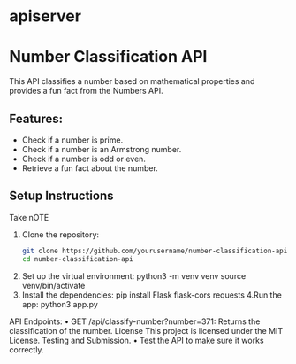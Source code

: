 # apiserver
# Number Classification API

This API classifies a number based on mathematical properties and provides a fun fact from the Numbers API.

## Features:
- Check if a number is prime.
- Check if a number is an Armstrong number.
- Check if a number is odd or even.
- Retrieve a fun fact about the number.

## Setup Instructions

Take nOTE

1. Clone the repository:
   ```bash
   git clone https://github.com/yourusername/number-classification-api.git
   cd number-classification-api
2. Set up the virtual environment:
python3 -m venv venv
source venv/bin/activate
3. Install the dependencies:
pip install Flask flask-cors requests
4.Run the app:
python3 app.py

API Endpoints:
    • GET /api/classify-number?number=371: Returns the classification of the number.
License
This project is licensed under the MIT License.
 Testing and Submission.
    • Test the API to make sure it works correctly.
      
